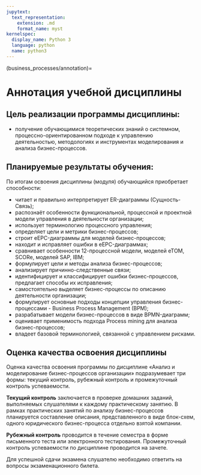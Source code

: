 ```yaml
---
jupytext:
  text_representation:
    extension: .md
    format_name: myst
kernelspec:
  display_name: Python 3
  language: python
  name: python3
---
```


(business_processes/annotation)=
# Аннотация учебной дисциплины

## Цель реализации программы дисциплины:
- получение обучающимися теоретических знаний о системном, процессно-ориентированном подходе к управлению деятельностью, методологиях и инструментах моделирования и анализа бизнес-процессов.

## Планируемые результаты обучения:
По итогам освоения дисциплины (модуля) обучающийся приобретает способности:
- читает и правильно интерпретирует ER-диаграммы (Сущность-Связь);
- распознаёт особенности функциональной, процессной и проектной модели управления в деятельности организации;
- использует терминологию процессного управления;
- определяет цели и метрики бизнес-процессов;
- строит eEPC-диаграммы для моделей бизнес-процессов;
- находит и исправляет ошибки в eEPC-диаграммах;
- сравнивает особенности 12-процессной модели, моделей eTOM, SCORe, моделей SAP, IBM;
- формулирует цели и методы анализа бизнес-процессов;
- анализирует причинно-следственные связи;
- идентифицирует и классифицирует ошибки бизнес-процессов, предлагает способы их исправления;
- самостоятельно выделяет бизнес-процессы по описанию деятельности организации;
- формулирует основные подходы концепции управления бизнес-процессами - Business Process Management (BPM);
- разрабатывает модели бизнес-процессов в виде BPMN-диаграмм;
- оценивает применимость подхода Process mining для анализа бизнес-процессов;
- владеет базовой терминологией, связанной с управлением рисками.

## Оценка качества освоения дисциплины
Оценка качества освоения программы по дисциплине &laquo;Анализ и моделирование бизнес-процессов организации&raquo; подразумевает три формы: текущий контроль, рубежный контроль и промежуточный контроль успеваемости.

**Текущий контроль** заключается в проверке домашних заданий, выполняемых слушателями к каждому практическому занятию. В рамках практических занятий по анализу бизнес-процессов планируется составление описания, представленного в виде блок-схем, одного юридического бизнес-процесса отдельно взятой компании.

**Рубежный контроль** проводится в течение семестра в форме письменного теста или электронного тестирования. Промежуточный контроль успеваемости по дисциплине проводится на зачете.

Для успешной сдачи экзамена слушателю необходимо ответить на вопросы экзаменационного билета.
